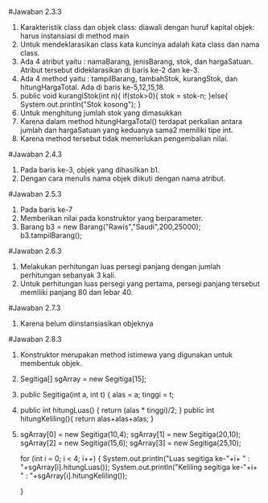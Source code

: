 #Jawaban 2.3.3

1. Karakteristik class dan objek
	class: diawali dengan huruf kapital
	objek: harus instansiasi di method main
2. Untuk mendeklarasikan class kata kuncinya adalah kata class dan nama class.
3. Ada 4 atribut yaitu : namaBarang, jenisBarang, stok, dan hargaSatuan. Atribut tersebut dideklarasikan di baris ke-2 dan ke-3.
4. Ada 4 method yaitu : tampilBarang, tambahStok, kurangStok, dan hitungHargaTotal. Ada di baris ke-5,12,15,18.
5. public void kurangiStok(int n){
        if(stok>0){
            stok = stok-n;
        }else{
            System.out.println("Stok kosong");
        }
6. Untuk menghitung jumlah stok yang dimasukkan
7. Karena dalam method hitungHargaTotal() terdapat perkalian antara jumlah dan hargaSatuan yang keduanya sama2 memiliki tipe int.
8. Karena method tersebut tidak memerlukan pengembalian nilai.

#Jawaban 2.4.3
1. Pada baris ke-3, objek yang dihasilkan b1.
2. Dengan cara menulis nama objek diikuti dengan nama atribut.

#Jawaban 2.5.3
1. Pada baris ke-7
2. Memberikan nilai pada konstruktor yang berparameter.
3. Barang b3 = new Barang("Rawis","Saudi",200,25000);
        b3.tampilBarang();  

#Jawaban 2.6.3
1. Melakukan perhitungan luas persegi panjang dengan jumlah perhitungan sebanyak 3 kali.
2. Untuk perhitungan luas persegi yang pertama, persegi panjang tersebut memiliki panjang 80 dan lebar 40.

#Jawaban 2.7.3
1. Karena belum diinstansiasikan objeknya

#Jawaban 2.8.3
1. Konstruktor merupakan method istimewa yang digunakan untuk membentuk objek.
2. Segitiga[] sgArray = new Segitiga[15];
3. public Segitiga(int a, int t) {
        alas = a;
        tinggi = t;
4. public int hitungLuas() {
        return (alas * tinggi)/2;
    }
    public int hitungKeliling(){
        return alas+alas+alas;
    }
5.   sgArray[0] =  new Segitiga(10,4);
       sgArray[1] =  new Segitiga(20,10);
       sgArray[2] =  new Segitiga(15,6);
       sgArray[3] =  new Segitiga(25,10);
       
        for (int i = 0; i < 4; i++) {
            System.out.println("Luas segitiga ke-"+i+ " : "+sgArray[i].hitungLuas());
            System.out.println("Keliling segitiga ke-"+i+ " : "+sgArray[i].hitungKeliling());
            
        }